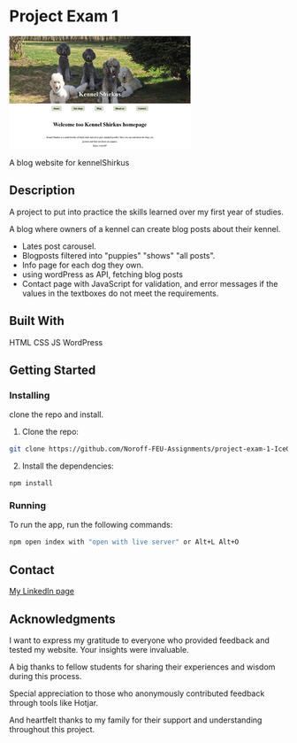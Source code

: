 # Project Exam 1

![image](./images/KennelShirkus-Screenshot.png)

A blog website for kennelShirkus

## Description

A project to put into practice the skills learned over my first year of studies.

A blog where owners of a kennel can create blog posts about their kennel.

- Lates post carousel.
- Blogposts filtered into "puppies" "shows" "all posts".
- Info page for each dog they own.
- using wordPress as API, fetching blog posts
- Contact page with JavaScript for validation, and error messages if the values in the textboxes do not meet the requirements.

## Built With

HTML
CSS
JS
WordPress

## Getting Started

### Installing

clone the repo and install.

1. Clone the repo:

```bash
git clone https://github.com/Noroff-FEU-Assignments/project-exam-1-IceGreenGalactic.git
```

2. Install the dependencies:

```
npm install
```

### Running

To run the app, run the following commands:

```bash
npm open index with "open with live server" or Alt+L Alt+O
```

## Contact



[My LinkedIn page](https://www.linkedin.com/in/kristine-tyrholm-7902172a4)

## Acknowledgments

I want to express my gratitude to everyone who provided feedback and tested my website. Your insights were invaluable.

A big thanks to fellow students for sharing their experiences and wisdom during this process.

Special appreciation to those who anonymously contributed feedback through tools like Hotjar.

And heartfelt thanks to my family for their support and understanding throughout this project.
